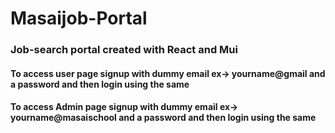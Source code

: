 # Masaijob-Portal
### Job-search portal created with React and Mui
#### To access user page signup with dummy email ex-> yourname@gmail and a password and then login using the same
#### To access Admin page signup with dummy email ex-> yourname@masaischool and a password and then login using the same

